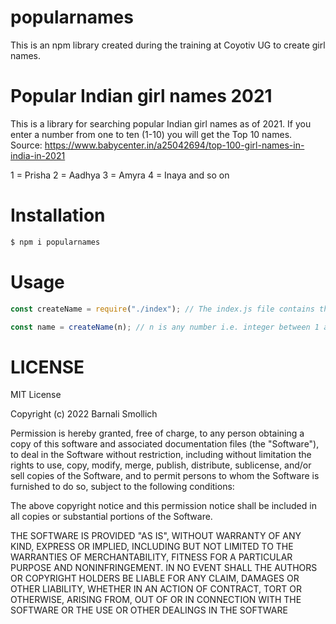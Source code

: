 # popularnames

This is an npm library created during the training at Coyotiv UG to create girl names.

# Popular Indian girl names 2021

This is a library for searching popular Indian girl names as of 2021. If you enter a number from one to ten (1-10) you will get the Top 10 names. Source: https://www.babycenter.in/a25042694/top-100-girl-names-in-india-in-2021

1 = Prisha
2 = Aadhya
3 = Amyra
4 = Inaya
and so on

# Installation

```sh
$ npm i popularnames
```

# Usage

```js
const createName = require("./index"); // The index.js file contains the function which puts out the name after having entered an integer.

const name = createName(n); // n is any number i.e. integer between 1 and 10 and for example 1 creates Prisha.
```

# LICENSE

MIT License

Copyright (c) 2022 Barnali Smollich

Permission is hereby granted, free of charge, to any person obtaining a copy
of this software and associated documentation files (the "Software"), to deal
in the Software without restriction, including without limitation the rights
to use, copy, modify, merge, publish, distribute, sublicense, and/or sell
copies of the Software, and to permit persons to whom the Software is
furnished to do so, subject to the following conditions:

The above copyright notice and this permission notice shall be included in all
copies or substantial portions of the Software.

THE SOFTWARE IS PROVIDED "AS IS", WITHOUT WARRANTY OF ANY KIND, EXPRESS OR
IMPLIED, INCLUDING BUT NOT LIMITED TO THE WARRANTIES OF MERCHANTABILITY,
FITNESS FOR A PARTICULAR PURPOSE AND NONINFRINGEMENT. IN NO EVENT SHALL THE
AUTHORS OR COPYRIGHT HOLDERS BE LIABLE FOR ANY CLAIM, DAMAGES OR OTHER
LIABILITY, WHETHER IN AN ACTION OF CONTRACT, TORT OR OTHERWISE, ARISING FROM,
OUT OF OR IN CONNECTION WITH THE SOFTWARE OR THE USE OR OTHER DEALINGS IN THE
SOFTWARE
